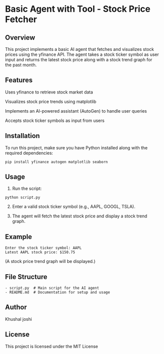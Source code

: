 # Basic Agent with Tool - Stock Price Fetcher

## Overview

This project implements a basic AI agent that fetches and visualizes stock prices using the yfinance API. The agent takes a stock ticker symbol as user input and returns the latest stock price along with a stock trend graph for the past month.

## Features

Uses yfinance to retrieve stock market data

Visualizes stock price trends using matplotlib

Implements an AI-powered assistant (AutoGen) to handle user queries

Accepts stock ticker symbols as input from users

## Installation

To run this project, make sure you have Python installed along with the required dependencies:
```
pip install yfinance autogen matplotlib seaborn
```

## Usage

1.  Run the script:
```
python script.py
```
2. Enter a valid stock ticker symbol (e.g., AAPL, GOOGL, TSLA).

3. The agent will fetch the latest stock price and display a stock trend graph.

## Example
```
Enter the stock ticker symbol: AAPL
Latest AAPL stock price: $150.75
```
(A stock price trend graph will be displayed.)

## File Structure
```
- script.py  # Main script for the AI agent
- README.md  # Documentation for setup and usage
```
## Author

Khushal joshi

## License

This project is licensed under the MIT License





